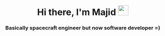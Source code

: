 <h1 align="center">Hi there, I'm Majid</a> 
<img src="https://github.com/blackcater/blackcater/raw/main/images/Hi.gif" height="32"/></h1>
<h3 align="center">Basically spacecraft engineer but now software developer =)</h3>
